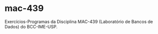 # mac-439
Exercícios-Programas da Disciplina MAC-439 (Laboratório de Bancos de Dados) do BCC-IME-USP.
